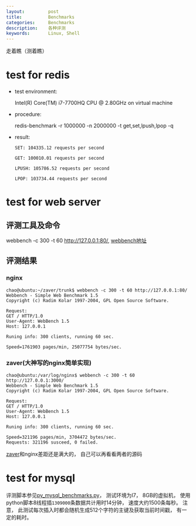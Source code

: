 ```yaml
---
layout:     	post
title:      	Benchmarks 
categories: 	Benchmarks
description:   	各种评测
keywords: 		Linux, Shell
---
```


走着瞧（测着瞧）

# test for redis

- test environment:  

  Intel(R) Core(TM) i7-7700HQ CPU @ 2.80GHz on virtual machine

- procedure:

  redis-benchmark -r 1000000 -n 2000000 -t get,set,lpush,lpop -q

- result:
  ```
  SET: 104335.12 requests per second
  
  GET: 100010.01 requests per second
  
  LPUSH: 105786.52 requests per second
  
  LPOP: 103734.44 requests per second
  ```
  
  

# test for web server

## 评测工具及命令

webbench -c 300 -t 60 http://127.0.0.1:80/,  [webbench地址](https://github.com/alanackart/WebBench) 

## 评测结果

### nginx

```
chao@ubuntu:~/zaver/trunk$ webbench -c 300 -t 60 http://127.0.0.1:80/
Webbench - Simple Web Benchmark 1.5
Copyright (c) Radim Kolar 1997-2004, GPL Open Source Software.

Request:
GET / HTTP/1.0
User-Agent: WebBench 1.5
Host: 127.0.0.1

Runing info: 300 clients, running 60 sec.

Speed=1761903 pages/min, 25077754 bytes/sec.
```

### zaver(大神写的nginx简单实现)

```
chao@ubuntu:/var/log/nginx$ webbench -c 300 -t 60 http://127.0.0.1:3000/
Webbench - Simple Web Benchmark 1.5
Copyright (c) Radim Kolar 1997-2004, GPL Open Source Software.

Request:
GET / HTTP/1.0
User-Agent: WebBench 1.5
Host: 127.0.0.1

Runing info: 300 clients, running 60 sec.

Speed=321196 pages/min, 3704472 bytes/sec.
Requests: 321196 susceed, 0 failed.
```

[zaver](https://github.com/alanackart/zaver)和nginx差距还是满大的， 自己可以再看看两者的源码

# test for mysql

评测脚本参见[py_mysql_benchmarks.py](https://github.com/alanackart/Python/blob/master/py_mysql_benchmarks.py)， 测试环境为I7， 8GB的虚拟机， 使用python脚本8线程插`1309000`条数据共计用时14分钟， 速度大约1500条每秒。 注意， 此测试每次插入时都会随机生成512个字符的主键及获取当前时间戳， 有一定的耗时。